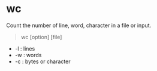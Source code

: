 # wc

Count the number of line, word, character in a file or input.  
> wc [option] [file]

- -l : lines
- -w : words
- -c : bytes or character
